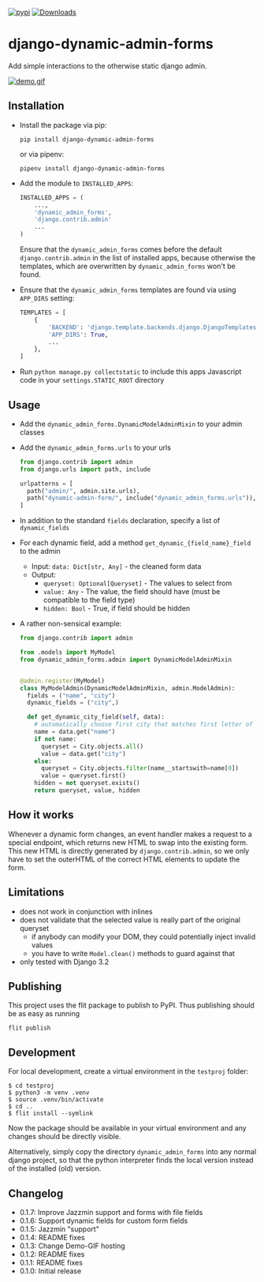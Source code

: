 [![pypi](https://img.shields.io/pypi/v/django-dynamic-admin-forms.svg)](https://pypi.python.org/pypi/django-dynamic-admin-forms/)
[![Downloads](https://pepy.tech/badge/django-dynamic-admin-forms)](https://pepy.tech/project/django-dynamic-admin-forms)


# django-dynamic-admin-forms

Add simple interactions to the otherwise static django admin.

[![demo.gif](https://i.postimg.cc/YCf7LV2m/demo.gif)](https://postimg.cc/Yv9ZJdWp)

## Installation

- Install the package via pip:
  
    ```pip install django-dynamic-admin-forms```
    
    or via pipenv:

    ```pipenv install django-dynamic-admin-forms```
- Add the module to `INSTALLED_APPS`:
    ```python
    INSTALLED_APPS = (
        ...,
        'dynamic_admin_forms',
        'django.contrib.admin'
        ...
    )    
    ```
    Ensure that the `dynamic_admin_forms` comes before the 
    default `django.contrib.admin` in the list of installed apps,
    because otherwise the templates, which are overwritten by `dynamic_admin_forms`
    won't be found.
- Ensure that the `dynamic_admin_forms` templates are found via using `APP_DIRS` setting:
  ```python
  TEMPLATES = [
      {
          'BACKEND': 'django.template.backends.django.DjangoTemplates',
          'APP_DIRS': True,
          ...
      },
  ]
  ```
- Run `python manage.py collectstatic` to include this apps Javascript code in your `settings.STATIC_ROOT` directory

## Usage
- Add the `dynamic_admin_forms.DynamicModelAdminMixin` to your admin classes
- Add the `dynamic_admin_forms.urls` to your urls
  ```python
  from django.contrib import admin
  from django.urls import path, include
  
  urlpatterns = [
    path("admin/", admin.site.urls),
    path("dynamic-admin-form/", include("dynamic_admin_forms.urls")),
  ]
  ```
- In addition to the standard `fields` declaration, specify a list of `dynamic_fields`
- For each dynamic field, add a method `get_dynamic_{field_name}_field` to the admin
  - Input: `data: Dict[str, Any]` - the cleaned form data
  - Output:
    - `queryset: Optional[Queryset]` - The values to select from
    - `value: Any` - The value, the field should have (must be compatible to the field type)
    - `hidden: Bool` - True, if field should be hidden
  
- A rather non-sensical example:
  ```python
  from django.contrib import admin

  from .models import MyModel
  from dynamic_admin_forms.admin import DynamicModelAdminMixin


  @admin.register(MyModel)
  class MyModelAdmin(DynamicModelAdminMixin, admin.ModelAdmin):
    fields = ("name", "city")
    dynamic_fields = ("city",)
  
    def get_dynamic_city_field(self, data):
      # automatically choose first city that matches first letter of name 
      name = data.get("name")
      if not name:
        queryset = City.objects.all()
        value = data.get("city")
      else:
        queryset = City.objects.filter(name__startswith=name[0])
        value = queryset.first()
      hidden = not queryset.exists()
      return queryset, value, hidden
  ```


## How it works
Whenever a dynamic form changes, an event handler makes a request to a special endpoint, which returns new HTML to swap 
into  the existing form. This new HTML is directly generated by `django.contrib.admin`, so we only have to set the 
outerHTML of the correct HTML elements to update the form. 

## Limitations
- does not work in conjunction with inlines
- does not validate that the selected value is really part of the original queryset
  - if anybody can modify your DOM, they could potentially inject invalid values
  - you have to write `Model.clean()` methods to guard against that
- only tested with Django 3.2

## Publishing

This project uses the flit package to publish to PyPI.
Thus publishing should be as easy as running
``` 
flit publish
```

## Development

For local development, create a virtual environment
in the `testproj` folder:
```shell
$ cd testproj
$ python3 -m venv .venv
$ source .venv/bin/activate
$ cd ..
$ flit install --symlink
```
Now the package should be available in your virtual environment
and any changes should be directly visible.

Alternatively, simply copy the directory `dynamic_admin_forms`
into any normal django project, so that the python interpreter 
finds the local version instead of the installed (old) version.

## Changelog
- 0.1.7: Improve Jazzmin support and forms with file fields
- 0.1.6: Support dynamic fields for custom form fields
- 0.1.5: Jazzmin "support"
- 0.1.4: README fixes
- 0.1.3: Change Demo-GIF hosting
- 0.1.2: README fixes
- 0.1.1: README fixes
- 0.1.0: Initial release
